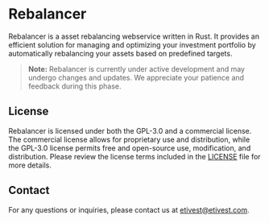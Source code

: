 # Rebalancer

Rebalancer is a asset rebalancing webservice written in Rust. It provides an efficient solution for managing and optimizing your investment portfolio by automatically rebalancing your assets based on predefined targets.

> **Note:** Rebalancer is currently under active development and may undergo changes and updates. We appreciate your patience and feedback during this phase.

## License

Rebalancer is licensed under both the GPL-3.0 and a commercial license. The commercial license allows for proprietary use and distribution, while the GPL-3.0 license permits free and open-source use, modification, and distribution. Please review the license terms included in the [LICENSE](./LICENSE) file for more details.

## Contact

For any questions or inquiries, please contact us at etivest@etivest.com.

